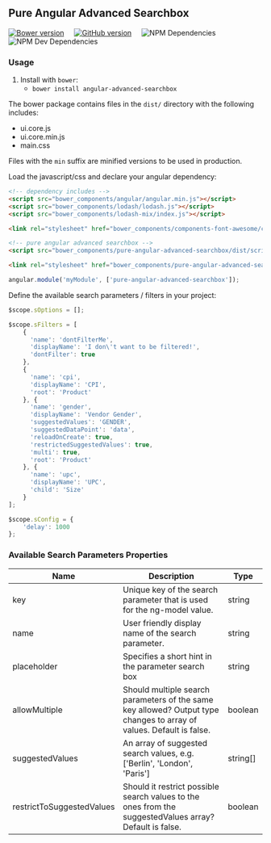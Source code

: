 ## Pure Angular Advanced Searchbox
[![Bower version](https://badge.fury.io/bo/pure-angular-advanced-searchbox.svg)](https://badge.fury.io/bo/pure-angular-advanced-searchbox)
&nbsp;&nbsp;&nbsp;
[![GitHub version](https://badge.fury.io/gh/tybeck%2Fpure-angular-advanced-searchbox.svg)](https://badge.fury.io/gh/tybeck%2Fpure-angular-advanced-searchbox)
&nbsp;&nbsp;&nbsp;
![NPM Dependencies](https://david-dm.org/tybeck/pure-angular-advanced-searchbox.svg)
&nbsp;&nbsp;&nbsp;
![NPM Dev Dependencies](https://david-dm.org/tybeck/pure-angular-advanced-searchbox/dev-status.svg)

### Usage
1. Install with `bower`:
    - `bower install angular-advanced-searchbox`

The bower package contains files in the `dist/` directory with the following includes:

- ui.core.js
- ui.core.min.js
- main.css

Files with the `min` suffix are minified versions to be used in production.

Load the javascript/css and declare your angular dependency:

```html
<!-- dependency includes -->
<script src="bower_components/angular/angular.min.js"></script>
<script src="bower_components/lodash/lodash.js"></script>
<script src="bower_components/lodash-mix/index.js"></script>

<link rel="stylesheet" href="bower_components/components-font-awesome/css/font-awesome.css" />

<!-- pure angular advanced searchbox -->
<script src="bower_components/pure-angular-advanced-searchbox/dist/scripts/ui.core.js"></script>

<link rel="stylesheet" href="bower_components/pure-angular-advanced-searchbox/dist/styles/main.css" />

```

```js
angular.module('myModule', ['pure-angular-advanced-searchbox']);
```

Define the available search parameters / filters in your project:

```js
$scope.sOptions = [];

$scope.sFilters = [
    {
      'name': 'dontFilterMe',
      'displayName': 'I don\'t want to be filtered!',
      'dontFilter': true
    },
    {
      'name': 'cpi',
      'displayName': 'CPI',
      'root': 'Product'
    }, {
      'name': 'gender',
      'displayName': 'Vendor Gender',
      'suggestedValues': 'GENDER',
      'suggestedDataPoint': 'data',
      'reloadOnCreate': true,
      'restrictedSuggestedValues': true,
      'multi': true,
      'root': 'Product'
    }, {
      'name': 'upc',
      'displayName': 'UPC',
      'child': 'Size'
    }
];

$scope.sConfig = {
    'delay': 1000
};
```

### Available Search Parameters Properties

<table>
  <thead>
    <tr>
      <th>Name</th>
      <th>Description</th>
      <th>Type</th>
    </tr>
  </thead>
  <tbody>
    <tr>
      <td>key</td>
      <td>Unique key of the search parameter that is used for the ng-model value.</td>
      <td>string</td>
    </tr>
    <tr>
      <td>name</td>
      <td>User friendly display name of the search parameter.</td>
      <td>string</td>
    </tr>
    <tr>
      <td>placeholder</td>
      <td>Specifies a short hint in the parameter search box</td>
      <td>string</td>
    </tr>
    <tr>
      <td>allowMultiple</td>
      <td>Should multiple search parameters of the same key allowed? Output type changes to array of values. Default is false.</td>
      <td>boolean</td>
    </tr>
    <tr>
      <td>suggestedValues</td>
      <td>An array of suggested search values, e.g. ['Berlin', 'London', 'Paris']</td>
      <td>string[]</td>
    </tr>
    <tr>
      <td>restrictToSuggestedValues</td>
      <td>Should it restrict possible search values to the ones from the suggestedValues array? Default is false.</td>
      <td>boolean</td>
    </tr>
  </tbody>
</table>
